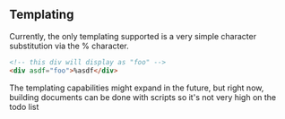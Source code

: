 ## Templating

Currently, the only templating supported is a very simple character substitution via the % character.

```html
<!-- this div will display as "foo" -->
<div asdf="foo">%asdf</div>
```

The templating capabilities might expand in the future, but right now, building documents can be done with scripts so it's not very high on the todo list
